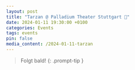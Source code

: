 ```yaml
---
layout: post
title: "Tarzan @ Palladium Theater Stuttgart 🌴"
date: 2024-01-11 19:30:00 +0100
categories: Events
tags: events
pin: false
media_content: /2024-01-11-tarzan
---
```


> Folgt bald!
{: .prompt-tip }